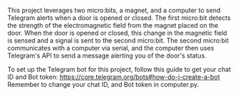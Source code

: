 This project leverages two micro:bits, a magnet, and a computer to send Telegram alerts when a door is opened or closed. The first micro:bit detects the strength of the electromagnetic field from the magnet placed on the door. When the door is opened or closed, this change in the magnetic field is sensed and a signal is sent to the second micro:bit. The second micro:bit communicates with a computer via serial, and the computer then uses Telegram's API to send a message alerting you of the door's status.

To set up the Telegram bot for this project, follow this guide to get your chat ID and Bot token: https://core.telegram.org/bots#how-do-i-create-a-bot
Remember to change your chat ID, and Bot token in computer.py. 
